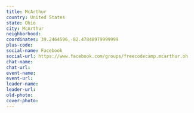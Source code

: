 ```yaml
---
title: McArthur
country: United States
state: Ohio
city: McArthur
neighborhood: 
coordinates: 39.2464596,-82.47848979999999
plus-code:
social-name: Facebook
social-url: https://www.facebook.com/groups/freecodecamp.mcarthur.oh
chat-name:
chat-url:
event-name:
event-url:
leader-name:
leader-url:
old-photo: 
cover-photo:
---
```


